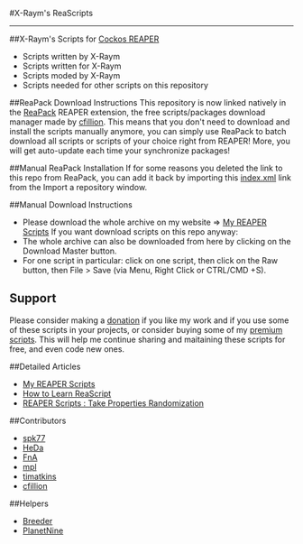 #X-Raym's ReaScripts


----------


##X-Raym's Scripts for [Cockos REAPER](http://reaper.fm)
- Scripts written by X-Raym
- Scripts written for X-Raym
- Scripts moded by X-Raym
- Scripts needed for other scripts on this repository

##ReaPack Download Instructions
This repository is now linked natively in the [ReaPack](http://www.reapack.com) REAPER extension, the free scripts/packages download manager made by [cfillion](https://github.com/cfillion/).
This means that you don't need to download and install the scripts manually anymore, you can simply use ReaPack to batch download all scripts or scripts of your choice right from REAPER!
More, you will get auto-update each time your synchronize packages!

##Manual ReaPack Installation
If for some reasons you deleted the link to this repo from ReaPack, you can add it back by importing this [index.xml](https://raw.githubusercontent.com/X-Raym/REAPER-ReaScripts/master/index.xml) link from the Import a repository window.

##Manual Download Instructions
- Please download the whole archive on my website => [My REAPER Scripts](http://extremraym.com/en/my-reaper-scripts/)
If you want download scripts on this repo anyway:
- The whole archive can also be downloaded from here by clicking on the Download Master button.
- For one script in particular: click on one script, then click on the Raw button, then File > Save (via Menu, Right Click or CTRL/CMD +S).

## Support
Please consider making a [donation](http://extremraym.com/en/donation/) if you like my work and if you use some of these scripts in your projects, or consider buying some of my [premium scripts](http://www.extremraym.com/en/downloads/category/reascripts/).
This will help me continue sharing and maitaining these scripts for free, and even code new ones.

##Detailed Articles
 - [My REAPER Scripts](http://extremraym.com/en/my-reaper-scripts/)
 - [How to Learn ReaScript](http://extremraym.com/en/learn-reascript-reaper/)
 - [REAPER Scripts : Take Properties Randomization](http://extremraym.com/reaper-randomisation-takes/)

##Contributors
- [spk77](http://forum.cockos.com/member.php?u=49553)
- [HeDa](http://forum.cockos.com/member.php?u=47822)
- [FnA](http://forum.cockos.com/member.php?u=47920)
- [mpl](http://forum.cockos.com/member.php?u=70694)
- [timatkins](http://www.iamtimatkins.com)
- [cfillion](http://forum.cockos.com/member.php?u=98780)

##Helpers
- [Breeder](http://forum.cockos.com/member.php?u=27094)
- [PlanetNine](http://forum.cockos.com/member.php?u=6549)
